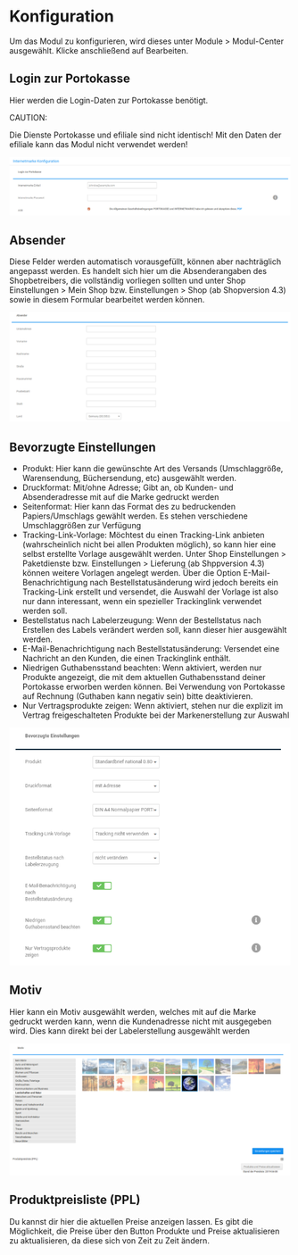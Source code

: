 # Konfiguration 

Um das Modul zu konfigurieren, wird dieses unter Module \> Modul-Center ausgewählt. Klicke anschließend auf Bearbeiten.

## Login zur Portokasse 

Hier werden die Login-Daten zur Portokasse benötigt.

CAUTION:

Die Dienste Portokasse und efiliale sind nicht identisch! Mit den Daten der efiliale kann das Modul nicht verwendet werden!

![](Bilder/internetmarke/20190408_001.png "Eingabe des Logins zu Portokasse")

## Absender 

Diese Felder werden automatisch vorausgefüllt, können aber nachträglich angepasst werden. Es handelt sich hier um die Absenderangaben des Shopbetreibers, die vollständig vorliegen sollten und unter Shop Einstellungen \> Mein Shop bzw. Einstellungen \> Shop \(ab Shopversion 4.3\) sowie in diesem Formular bearbeitet werden können.

![](Bilder/internetmarke/20190408_002.png "Maske zur Anpassung der Absenderangaben")

## Bevorzugte Einstellungen 

-   Produkt: Hier kann die gewünschte Art des Versands \(Umschlaggröße, Warensendung, Büchersendung, etc\) ausgewählt werden.
-   Druckformat: Mit/ohne Adresse; Gibt an, ob Kunden- und Absenderadresse mit auf die Marke gedruckt werden
-   Seitenformat: Hier kann das Format des zu bedruckenden Papiers/Umschlags gewählt werden. Es stehen verschiedene Umschlaggrößen zur Verfügung
-   Tracking-Link-Vorlage: Möchtest du einen Tracking-Link anbieten \(wahrscheinlich nicht bei allen Produkten möglich\), so kann hier eine selbst erstellte Vorlage ausgewählt werden. Unter Shop Einstellungen \> Paketdienste bzw. Einstellungen \> Lieferung \(ab Shppversion 4.3\) können weitere Vorlagen angelegt werden. Über die Option E-Mail-Benachrichtigung nach Bestellstatusänderung wird jedoch bereits ein Tracking-Link erstellt und versendet, die Auswahl der Vorlage ist also nur dann interessant, wenn ein spezieller Trackinglink verwendet werden soll.
-   Bestellstatus nach Labelerzeugung: Wenn der Bestellstatus nach Erstellen des Labels verändert werden soll, kann dieser hier ausgewählt werden.
-   E-Mail-Benachrichtigung nach Bestellstatusänderung: Versendet eine Nachricht an den Kunden, die einen Trackinglink enthält.
-   Niedrigen Guthabensstand beachten: Wenn aktiviert, werden nur Produkte angezeigt, die mit dem aktuellen Guthabensstand deiner Portokasse erworben werden können. Bei Verwendung von Portokasse auf Rechnung \(Guthaben kann negativ sein\) bitte deaktivieren.
-   Nur Vertragsprodukte zeigen: Wenn aktiviert, stehen nur die explizit im Vertrag freigeschalteten Produkte bei der Markenerstellung zur Auswahl

![](Bilder/internetmarke/2020-09-11_002.png "Bevorzugte Einstellungen")

## Motiv 

Hier kann ein Motiv ausgewählt werden, welches mit auf die Marke gedruckt werden kann, wenn die Kundenadresse nicht mit ausgegeben wird. Dies kann direkt bei der Labelerstellung ausgewählt werden

![](Bilder/internetmarke/20190408_004.png "Auswahl des Motivs")

## Produktpreisliste \(PPL\) 

Du kannst dir hier die aktuellen Preise anzeigen lassen. Es gibt die Möglichkeit, die Preise über den Button Produkte und Preise aktualisieren zu aktualisieren, da diese sich von Zeit zu Zeit ändern.



